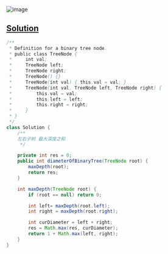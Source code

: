 ![image](https://github.com/kkkkevx/DSA2/assets/108632304/10971d55-76db-40e1-bf89-44d6abcbb139)

## [Solution](https://leetcode.cn/problems/diameter-of-binary-tree/description/)

```java
/**
 * Definition for a binary tree node.
 * public class TreeNode {
 *     int val;
 *     TreeNode left;
 *     TreeNode right;
 *     TreeNode() {}
 *     TreeNode(int val) { this.val = val; }
 *     TreeNode(int val, TreeNode left, TreeNode right) {
 *         this.val = val;
 *         this.left = left;
 *         this.right = right;
 *     }
 * }
 */
class Solution {
    /**
    左右子树 最大深度之和
     */

    private int res = 0;
    public int diameterOfBinaryTree(TreeNode root) {
        maxDepth(root);
        return res;
    }

    int maxDepth(TreeNode root) {
        if (root == null) return 0;

        int left= maxDepth(root.left);
        int right = maxDepth(root.right);

        int curDiameter = left + right;
        res = Math.max(res, curDiameter);
        return 1 + Math.max(left, right);
    }
}
```
